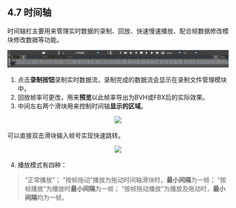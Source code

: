 ## 4.7 时间轴
时间轴栏主要用来管理实时数据的录制、回放、快速慢速播放、配合帧数据修改模块修改数据等功能。

<div align=center>
<img src="https://raw.githubusercontent.com/FOHEART/MotionVenusHelp/v1.3.0/software/timeline.png"/>
</div>

1. 点击**录制按钮**录制实时数据流，录制完成的数据流会显示在录制文件管理模块中。
2. 回放帧率可更改，用来**预览**以此帧率导出为BVH或FBX后的实际效果。
3. 中间左右两个滑块用来控制时间轴**显示的区域**。

<div align=center>
<img src="https://raw.githubusercontent.com/FOHEART/MotionVenusHelp/v1.3.0/software/timelinemedium.GIF"/>
</div>

可以直接双击滑块输入帧号实现快速跳转。

<div align=center>
<img src="https://raw.githubusercontent.com/FOHEART/MotionVenusHelp/v1.3.0/software/timelinedinputmedium.GIF"/>
</div>

4. 播放模式有四种：
 
> “正常播放”；
> “按帧拖动”播放为拖动时间轴滑块时，**最小间隔**为一帧；
> “按帧播放”为播放时**最小间隔**为一帧；
> “按帧拖动播放”为播放及拖动时，**最小间隔**均为一帧。
